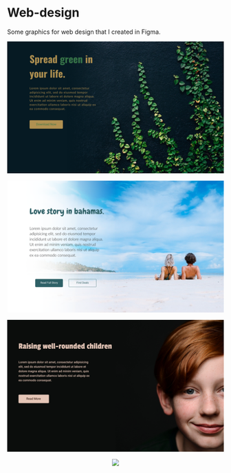 # Web-design
Some graphics for web design that I created in Figma.



<p align="center">
  <img src="./img/SoftCrop.png" />
</p>
  
<p align="center">
  <img src="./img/SoftCropWhite.png" />
</p>
  
<p align="center">
  <img src="./img/ExtremeCrop.png" />
</p>
  
<p align="center">
  <img src="./img/Hero" />
</p>
  


